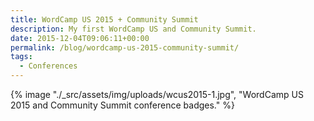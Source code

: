 ```yaml
---
title: WordCamp US 2015 + Community Summit
description: My first WordCamp US and Community Summit.
date: 2015-12-04T09:06:11+00:00
permalink: /blog/wordcamp-us-2015-community-summit/
tags:
  - Conferences
---
```


{% image "./_src/assets/img/uploads/wcus2015-1.jpg", "WordCamp US 2015 and Community Summit conference badges." %}
